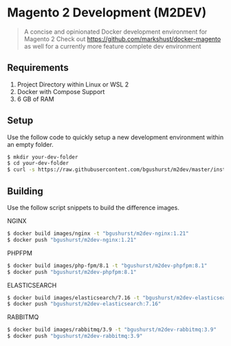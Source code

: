 # Magento 2 Development (M2DEV)
> A concise and opinionated Docker development environment for Magento 2
> Check out https://github.com/markshust/docker-magento as well for a currently more feature complete dev environment

## Requirements
1) Project Directory within Linux or WSL 2
1) Docker with Compose Support
1) 6 GB of RAM

## Setup
Use the follow code to quickly setup a new development environment within an empty folder.

```bash
$ mkdir your-dev-folder
$ cd your-dev-folder
$ curl -s https://raw.githubusercontent.com/bgushurst/m2dev/master/installer/setup | bash -s -- magento.test 2.4.4
```

## Building
Use the follow script snippets to build the difference images.

NGINX
```bash
$ docker build images/nginx -t "bgushurst/m2dev-nginx:1.21"
$ docker push "bgushurst/m2dev-nginx:1.21"
```

PHPFPM
```bash
$ docker build images/php-fpm/8.1 -t "bgushurst/m2dev-phpfpm:8.1"
$ docker push "bgushurst/m2dev-phpfpm:8.1"
```

ELASTICSEARCH
```bash
$ docker build images/elasticsearch/7.16 -t "bgushurst/m2dev-elasticsearch:7.16"
$ docker push "bgushurst/m2dev-elasticsearch:7.16"
```

RABBITMQ
```bash
$ docker build images/rabbitmq/3.9 -t "bgushurst/m2dev-rabbitmq:3.9"
$ docker push "bgushurst/m2dev-rabbitmq:3.9"
```